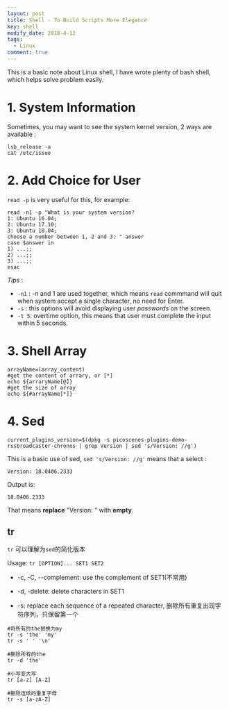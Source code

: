 ```yaml
---
layout: post
title: Shell - To Build Scripts More Elegance
key: shell
modify_date: 2018-4-12
tags:
  - Linux
comment: true
---
```


This is a basic note about Linux shell, I have wrote plenty of bash shell,  which helps solve problem easily.

<!--more-->

# 1. System Information

Sometimes, you may want to see the system kernel version, 2 ways are available :

```shell
lsb_release -a
cat /etc/issue
```

# 2. Add Choice for User

`read -p` is very useful for  this, for example:

```shell
read -n1 -p "What is your system version? 
1: Ubuntu 16.04;
2: Ubuntu 17.10;
3: Ubuntu 18.04;
choose a number between 1, 2 and 3: " answer
case $answer in
1) ...;;
2) ...;;
3) ...;;
esac
```

*Tips* :

- `-n1` : -n and 1 are used together, which means `read` commmand will quit when system accept a single character, no need for Enter.
- `-s` : this options will avoid displaying user *passwords* on the screen.
- `-t 5`: overtime option, this means that user must complete the input within 5 seconds.

# 3. Shell Array

```shell
arrayName=(array_content)
#get the content of arrary, or [*]
echo ${arraryName[@]}
#get the size of array
echo ${#arrayName[*]}
```

# 4. Sed

```shell
current_plugins_version=$(dpkg -s picoscenes-plugins-demo-rxsbroadcaster-chronos | grep Version | sed 's/Version: //g')
```

This is a basic use of sed, `sed 's/Version: //g'` means that a select : 

``` shell
Version: 18.0406.2333
```

Output is:

``` shell
18.0406.2333
```

That means **replace** "Version:  " with **empty**.

## tr

`tr` 可以理解为`sed`的简化版本

Usage: `tr [OPTION]... SET1 SET2`

- -c, -C, --complement: use the complement of SET1(不常用)

- -d, -delete: delete characters in SET1

-  -s: replace each sequence of a repeated character, 删除所有重复出现字符序列，只保留第一个

  ```shell
  #将所有的the替换为my
  tr -s 'the' 'my'
  tr -s ' ' '\n'
  
  #删除所有的the
  tr -d 'the'
  
  #小写变大写
  tr [a-z] [A-Z]
  
  #删除连续的重复字母
  tr -s [a-zA-Z]
  ```

  